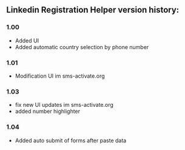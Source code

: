 ## Linkedin Registration Helper version history:
### 1.00 
- Added UI 
- Added automatic country selection by phone number

### 1.01
- Modification UI im sms-activate.org 

### 1.03
- fix new UI updates im sms-activate.org 
- added number highlighter
### 1.04
- Added auto submit of forms after paste data


